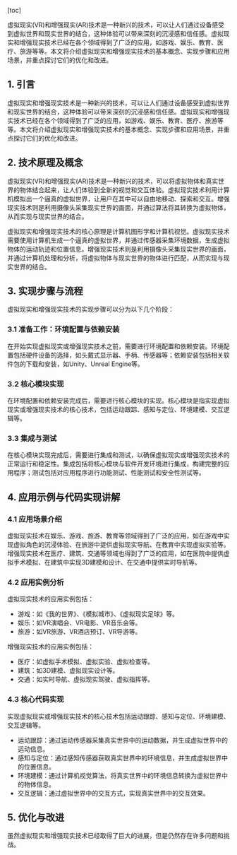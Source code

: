 
[toc]                    
                
                
虚拟现实(VR)和增强现实(AR)技术是一种新兴的技术，可以让人们通过设备感受到虚拟世界和现实世界的结合，这种体验可以带来深刻的沉浸感和信任感。虚拟现实和增强现实技术已经在各个领域得到了广泛的应用，如游戏、娱乐、教育、医疗、旅游等等。本文将介绍虚拟现实和增强现实技术的基本概念、实现步骤和应用场景，并重点探讨它们的优化和改进。

## 1. 引言

虚拟现实和增强现实技术是一种新兴的技术，可以让人们通过设备感受到虚拟世界和现实世界的结合，这种体验可以带来深刻的沉浸感和信任感。虚拟现实和增强现实技术已经在各个领域得到了广泛的应用，如游戏、娱乐、教育、医疗、旅游等等。本文将介绍虚拟现实和增强现实技术的基本概念、实现步骤和应用场景，并重点探讨它们的优化和改进。

## 2. 技术原理及概念

虚拟现实(VR)和增强现实(AR)技术是一种新兴的技术，可以将虚拟物体和真实世界的物体结合起来，让人们体验到全新的视觉和交互体验。虚拟现实技术利用计算机模拟出一个逼真的虚拟世界，让用户在其中可以自由地移动、探索和交互。增强现实技术则是利用摄像头采集现实世界的画面，并通过算法将其转换为虚拟物体，从而实现与现实世界的结合。

虚拟现实和增强现实技术的核心原理是计算机图形学和计算机视觉。虚拟现实技术需要使用计算机生成一个逼真的虚拟世界，并通过传感器采集环境数据，生成虚拟物体的运动轨迹和位置信息。增强现实技术则是利用摄像头采集现实世界的画面，并通过计算机处理和分析，将虚拟物体与现实世界的物体进行匹配，从而实现与现实世界的结合。

## 3. 实现步骤与流程

虚拟现实和增强现实技术的实现步骤可以分为以下几个阶段：

### 3.1 准备工作：环境配置与依赖安装

在开始实现虚拟现实或增强现实技术之前，需要进行环境配置和依赖安装。环境配置包括硬件设备的选择，如头戴式显示器、手柄、传感器等；依赖安装包括相关软件包的下载和安装，如Unity、Unreal Engine等。

### 3.2 核心模块实现

在环境配置和依赖安装完成后，需要进行核心模块的实现。核心模块是指实现虚拟现实或增强现实技术的核心技术，包括运动跟踪、感知与定位、环境建模、交互逻辑等。

### 3.3 集成与测试

在核心模块实现完成后，需要进行集成和测试，以确保虚拟现实或增强现实技术的正常运行和稳定性。集成包括将核心模块与软件开发环境进行集成，构建完整的应用程序；测试包括对应用程序进行功能测试、性能测试和安全性测试等。

## 4. 应用示例与代码实现讲解

### 4.1 应用场景介绍

虚拟现实技术在娱乐、游戏、旅游、教育等领域得到了广泛的应用，如在游戏中实现虚拟角色的沉浸体验、在旅游中提供虚拟现实导航、在教育中实现虚拟实验等。增强现实技术在医疗、建筑、交通等领域也得到了广泛的应用，如在医院中提供虚拟手术模拟、在建筑中实现3D建模和设计、在交通中提供实时导航等。

### 4.2 应用实例分析

虚拟现实技术的应用实例包括：

- 游戏：如《我的世界》、《模拟城市》、《虚拟现实足球》等。
- 娱乐：如VR演唱会、VR电影、VR音乐会等。
- 旅游：如VR旅游、VR酒店预订、VR导游等。

增强现实技术的应用实例包括：

- 医疗：如虚拟手术模拟、虚拟实验、虚拟检查等。
- 建筑：如3D建模、虚拟现实设计等。
- 交通：如实时导航、虚拟现实驾驶、虚拟指挥等。

### 4.3 核心代码实现

实现虚拟现实或增强现实技术的核心技术包括运动跟踪、感知与定位、环境建模、交互逻辑等。

- 运动跟踪：通过运动传感器采集真实世界中的运动数据，并生成虚拟世界中的运动信息。
- 感知与定位：通过感知传感器获取真实世界中的环境信息，并生成虚拟世界中的位置信息。
- 环境建模：通过计算机视觉算法，将真实世界中的环境信息转换为虚拟世界中的物体信息。
- 交互逻辑：通过虚拟世界中的交互方式，实现真实世界中的交互效果。

## 5. 优化与改进

虽然虚拟现实和增强现实技术已经取得了巨大的进展，但是仍然存在许多问题和挑战。

